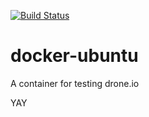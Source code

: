 [![Build Status](http://23.253.23.86:8080/api/badge/github.com/agy/docker-ubuntu/status.svg?branch=master)](http://23.253.23.86:8080/github.com/agy/docker-ubuntu)

# docker-ubuntu

A container for testing drone.io

YAY
